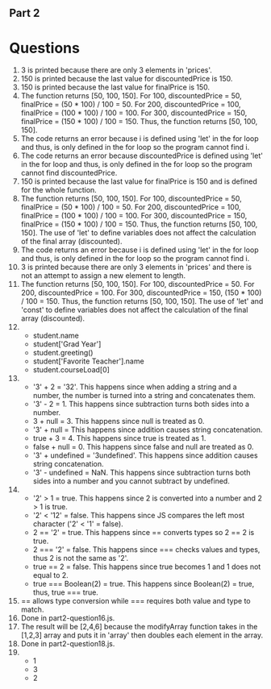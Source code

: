 ## Part 2

# Questions

1. 3 is printed because there are only 3 elements in 'prices'.
2. 150 is printed because the last value for discountedPrice is 150.
3. 150 is printed because the last value for finalPrice is 150.
4. The function returns [50, 100, 150]. For 100, discountedPrice = 50, finalPrice = (50 * 100) / 100 = 50. For 200, discountedPrice = 100, finalPrice = (100 * 100) / 100 = 100. For 300, discountedPrice = 150, finalPrice = (150 * 100) / 100 = 150. Thus, the function returns [50, 100, 150].
5. The code returns an error because i is defined using 'let' in the for loop and thus, is only defined in the for loop so the program cannot find i.
6. The code returns an error because discountedPrice is defined using 'let' in the for loop and thus, is only defined in the for loop so the program cannot find discountedPrice.
7. 150 is printed because the last value for finalPrice is 150 and is defined for the whole function.
8. The function returns [50, 100, 150]. For 100, discountedPrice = 50, finalPrice = (50 * 100) / 100 = 50. For 200, discountedPrice = 100, finalPrice = (100 * 100) / 100 = 100. For 300, discountedPrice = 150, finalPrice = (150 * 100) / 100 = 150. Thus, the function returns [50, 100, 150]. The use of 'let' to define variables does not affect the calculation of the final array (discounted).
9. The code returns an error because i is defined using 'let' in the for loop and thus, is only defined in the for loop so the program cannot find i.
10. 3 is printed because there are only 3 elements in 'prices' and there is not an attempt to assign a new element to length.
11. The function returns [50, 100, 150]. For 100, discountedPrice = 50. For 200, discountedPrice = 100. For 300, discountedPrice = 150, (150 * 100) / 100 = 150. Thus, the function returns [50, 100, 150]. The use of 'let' and 'const' to define variables does not affect the calculation of the final array (discounted).
12. - student.name
    - student['Grad Year']
    - student.greeting()
    - student['Favorite Teacher'].name
    - student.courseLoad[0]
13. - '3' + 2 = '32'. This happens since when adding a string and a number, the number is turned into a string and concatenates them.
    - '3' - 2 = 1.  This happens since subtraction turns both sides into a number.
    - 3 + null = 3. This happens since null is treated as 0.
    - '3' + null = This happens since addition causes string concatenation.
    - true + 3 = 4. This happens since true is treated as 1.
    - false + null = 0. This happens since false and null are treated as 0.
    - '3' + undefined = '3undefined'. This happens since addition causes string concatenation.
    - '3' - undefined = NaN. This happens since subtraction turns both sides into a number and you cannot subtract by undefined.
14. - '2' > 1 = true. This happens since 2 is converted into a number and 2 > 1 is true.
    - '2' < '12' = false. This happens since JS compares the left most character ('2' < '1' = false).
    - 2 == '2' = true. This happens since == converts types so 2 == 2 is true.
    - 2 === '2' = false. This happens since === checks values and types, thus 2 is not the same as '2'.
    - true == 2 = false. This happens since true becomes 1 and 1 does not equal to 2.
    - true === Boolean(2) = true. This happens since Boolean(2) = true, thus, true === true.
15. == allows type conversion while === requires both value and type to match.
16. Done in part2-question16.js.
17. The result will be [2,4,6] because the modifyArray function takes in the [1,2,3] array and puts it in 'array' then doubles each element in the array.
18. Done in part2-question18.js.
19. - 1
    - 3
    - 2
